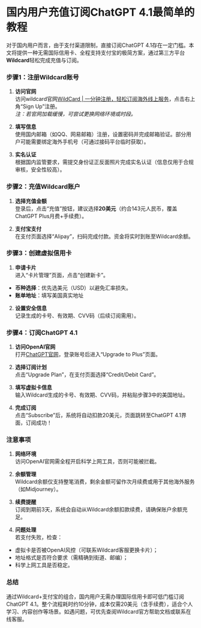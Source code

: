 # 国内用户充值订阅ChatGPT 4.1最简单的教程

对于国内用户而言，由于支付渠道限制，直接订阅ChatGPT 4.1存在一定门槛。本文将提供一种无需国际信用卡、全程支持支付宝的极简方案，通过第三方平台**Wildcard**轻松完成充值与订阅。

### **步骤1：注册Wildcard账号**

1. **访问官网**  
  访问wildcard官网[WildCard | 一分钟注册，轻松订阅海外线上服务](https://bewildcard.com/i/DFG)，点击右上角“Sign Up”注册。  
  *注：若官网加载缓慢，可尝试更换网络环境或时段。*
  
2. **填写信息**  
  使用国内邮箱（如QQ、网易邮箱）注册，设置密码并完成邮箱验证。部分用户可能需要绑定海外手机号（可通过接码平台临时获取）。
  
3. **实名认证**  
  根据国内监管要求，需提交身份证正反面照片完成实名认证（信息仅用于合规审核，安全性较高）。
  

### **步骤2：充值Wildcard账户**

1. **选择充值金额**  
  登录后，点击“充值”按钮，建议选择**20美元**（约合143元人民币，覆盖ChatGPT Plus月费+手续费）。
  
2. **支付宝支付**  
  在支付页面选择“Alipay”，扫码完成付款。资金将实时到账至Wildcard余额。
  

### **步骤3：创建虚拟信用卡**

1. **申请卡片**  
  进入“卡片管理”页面，点击“创建新卡”。
  - **币种选择**：优先选美元（USD）以避免汇率损失。
  - **账单地址**：填写美国真实地址
2. **设置安全信息**  
  记录生成的卡号、有效期、CVV码（后续订阅需用）。

### **步骤4：订阅ChatGPT 4.1**

1. **访问OpenAI官网**  
  打开[ChatGPT官网](https://chat.openai.com/)，登录账号后进入“Upgrade to Plus”页面。
  
2. **选择订阅计划**  
  点击“Upgrade Plan”，在支付页面选择“Credit/Debit Card”。
  
3. **填写虚拟卡信息**  
  输入Wildcard生成的卡号、有效期、CVV码，并粘贴步骤3中的美国地址。
  
4. **完成订阅**  
  点击“Subscribe”后，系统将自动扣款20美元，页面跳转至ChatGPT 4.1界面，订阅成功！
  

### **注意事项**

1. **网络环境**  
  访问OpenAI官网需全程开启科学上网工具，否则可能被拦截。
  
2. **余额管理**  
  Wildcard余额仅支持整笔消费，剩余金额可留作次月续费或用于其他海外服务（如Midjourney）。
  
3. **续费提醒**  
  订阅到期前3天，系统会自动从Wildcard余额扣款续费，请确保账户余额充足。
  
4. **问题处理**  
  若支付失败，检查：
  
  - 虚拟卡是否被OpenAI风控（可联系Wildcard客服更换卡片）；
  - 地址格式是否符合要求（需精确到街道、邮编）；
  - 科学上网工具是否稳定。

### **总结**

通过Wildcard+支付宝的组合，国内用户无需办理国际信用卡即可低门槛订阅ChatGPT 4.1。整个流程耗时约10分钟，成本仅需20美元（含手续费），适合个人学习、内容创作等场景。如遇问题，可优先查阅Wildcard官方帮助文档或联系在线客服。
